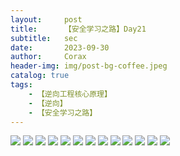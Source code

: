 ```yaml
---
layout:     post
title:      【安全学习之路】Day21
subtitle:   sec
date:       2023-09-30
author:     Corax
header-img: img/post-bg-coffee.jpeg
catalog: true
tags:
    - 【逆向工程核心原理】
    - 【逆向】
    - 【安全学习之路】
---
```


![](https://typora-1321221957.cos.ap-shanghai.myqcloud.com/image1/202311021053088.png)
![](https://typora-1321221957.cos.ap-shanghai.myqcloud.com/image1/202311021053089.png)
![](https://typora-1321221957.cos.ap-shanghai.myqcloud.com/image1/202311021053090.png)
![](https://typora-1321221957.cos.ap-shanghai.myqcloud.com/image1/202311021053091.png)
![](https://typora-1321221957.cos.ap-shanghai.myqcloud.com/image1/202311021053092.png)
![](https://typora-1321221957.cos.ap-shanghai.myqcloud.com/image1/202311021053093.png)
![](https://typora-1321221957.cos.ap-shanghai.myqcloud.com/image1/202311021053094.png)
![](https://typora-1321221957.cos.ap-shanghai.myqcloud.com/image1/202311021053095.png)
![](https://typora-1321221957.cos.ap-shanghai.myqcloud.com/image1/202311021053096.png)
![](https://typora-1321221957.cos.ap-shanghai.myqcloud.com/image1/202311021053097.png)
![](https://typora-1321221957.cos.ap-shanghai.myqcloud.com/image1/202311021053098.png)
![](https://typora-1321221957.cos.ap-shanghai.myqcloud.com/image1/202311021053099.png)
![](https://typora-1321221957.cos.ap-shanghai.myqcloud.com/image1/202311021053100.png)
